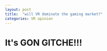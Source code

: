 ```yaml
---
layout: post
title:  "will VR dominate the gaming market?"
categories: VR opinion
---
```


# It's GON GITCHE!!!
